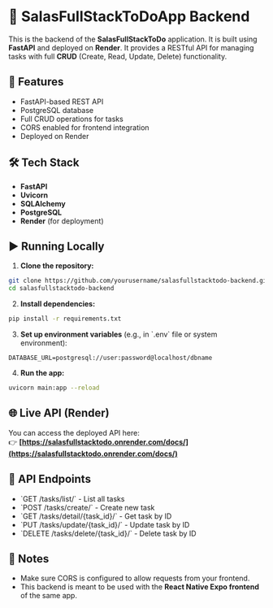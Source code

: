 # 📝 SalasFullStackToDoApp Backend

This is the backend of the **SalasFullStackToDo** application. It is built using **FastAPI** and deployed on **Render**. It provides a RESTful API for managing tasks with full **CRUD** (Create, Read, Update, Delete) functionality.

## 🚀 Features

- FastAPI-based REST API  
- PostgreSQL database  
- Full CRUD operations for tasks  
- CORS enabled for frontend integration  
- Deployed on Render

## 🛠 Tech Stack

- **FastAPI**  
- **Uvicorn**  
- **SQLAlchemy**  
- **PostgreSQL**  
- **Render** (for deployment)

## ▶️ Running Locally

1. **Clone the repository:**

```bash
git clone https://github.com/yourusername/salasfullstacktodo-backend.git
cd salasfullstacktodo-backend
```

2. **Install dependencies:**

```bash
pip install -r requirements.txt
```

3. **Set up environment variables** (e.g., in \`.env\` file or system environment):

```
DATABASE_URL=postgresql://user:password@localhost/dbname
```

4. **Run the app:**

```bash
uvicorn main:app --reload
```

## 🌐 Live API (Render)

You can access the deployed API here:  
👉 **[https://salasfullstacktodo.onrender.com/docs/](https://salasfullstacktodo.onrender.com/docs/)**

## 📮 API Endpoints

- \`GET /tasks/list/\` - List all tasks  
- \`POST /tasks/create/\` - Create new task  
- \`GET /tasks/detail/{task_id}/\` - Get task by ID  
- \`PUT /tasks/update/{task_id}/\` - Update task by ID  
- \`DELETE /tasks/delete/{task_id}/\` - Delete task by ID 

## 📌 Notes

- Make sure CORS is configured to allow requests from your frontend.  
- This backend is meant to be used with the **React Native Expo frontend** of the same app. 
